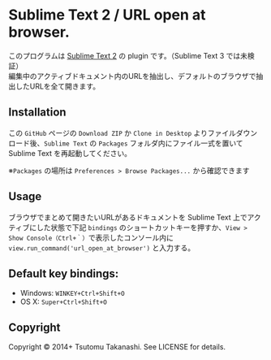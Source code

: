 # Sublime Text 2 / URL open at browser.

このプログラムは [Sublime Text 2](http://www.sublimetext.com/) の plugin です。（Sublime Text 3 では未検証）  
編集中のアクティブドキュメント内のURLを抽出し、デフォルトのブラウザで抽出したURLを全て開きます。

## Installation

この `GitHub` ページの `Download ZIP` か `Clone in Desktop` よりファイルダウンロード後、`Sublime Text` の `Packages` フォルダ内にファイル一式を置いて Sublime Text を再起動してください。

※`Packages` の場所は `Preferences > Browse Packages...` から確認できます

## Usage

ブラウザでまとめて開きたいURLがあるドキュメントを Sublime Text 上でアクティブにした状態で下記 `bindings` のショートカットキーを押すか、`View > Show Console（Ctrl+｀）`で表示したコンソール内に `view.run_command('url_open_at_browser')` と入力する。

## Default key bindings:

* Windows: `WINKEY+Ctrl+Shift+O`
* OS X: `Super+Ctrl+Shift+O`

## Copyright
Copyright © 2014+ Tsutomu Takanashi. See LICENSE for details.
